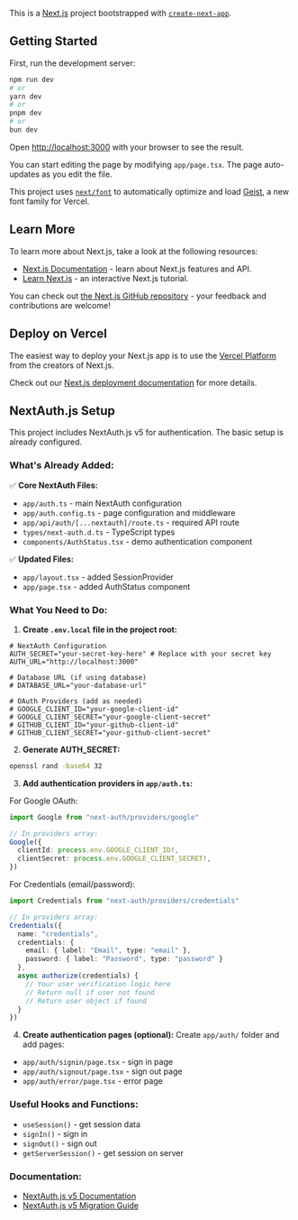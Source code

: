 This is a [Next.js](https://nextjs.org) project bootstrapped with [`create-next-app`](https://nextjs.org/docs/app/api-reference/cli/create-next-app).

## Getting Started

First, run the development server:

```bash
npm run dev
# or
yarn dev
# or
pnpm dev
# or
bun dev
```

Open [http://localhost:3000](http://localhost:3000) with your browser to see the result.

You can start editing the page by modifying `app/page.tsx`. The page auto-updates as you edit the file.

This project uses [`next/font`](https://nextjs.org/docs/app/building-your-application/optimizing/fonts) to automatically optimize and load [Geist](https://vercel.com/font), a new font family for Vercel.

## Learn More

To learn more about Next.js, take a look at the following resources:

- [Next.js Documentation](https://nextjs.org/docs) - learn about Next.js features and API.
- [Learn Next.js](https://nextjs.org/learn) - an interactive Next.js tutorial.

You can check out [the Next.js GitHub repository](https://github.com/vercel/next.js) - your feedback and contributions are welcome!

## Deploy on Vercel

The easiest way to deploy your Next.js app is to use the [Vercel Platform](https://vercel.com/new?utm_medium=default-template&filter=next.js&utm_source=create-next-app&utm_campaign=create-next-app-readme) from the creators of Next.js.

Check out our [Next.js deployment documentation](https://nextjs.org/docs/app/building-your-application/deploying) for more details.

## NextAuth.js Setup

This project includes NextAuth.js v5 for authentication. The basic setup is already configured.

### What's Already Added:

✅ **Core NextAuth Files:**
- `app/auth.ts` - main NextAuth configuration
- `app/auth.config.ts` - page configuration and middleware
- `app/api/auth/[...nextauth]/route.ts` - required API route
- `types/next-auth.d.ts` - TypeScript types
- `components/AuthStatus.tsx` - demo authentication component

✅ **Updated Files:**
- `app/layout.tsx` - added SessionProvider
- `app/page.tsx` - added AuthStatus component

### What You Need to Do:

1. **Create `.env.local` file in the project root:**
```env
# NextAuth Configuration
AUTH_SECRET="your-secret-key-here" # Replace with your secret key
AUTH_URL="http://localhost:3000"

# Database URL (if using database)
# DATABASE_URL="your-database-url"

# OAuth Providers (add as needed)
# GOOGLE_CLIENT_ID="your-google-client-id"
# GOOGLE_CLIENT_SECRET="your-google-client-secret"
# GITHUB_CLIENT_ID="your-github-client-id"
# GITHUB_CLIENT_SECRET="your-github-client-secret"
```

2. **Generate AUTH_SECRET:**
```bash
openssl rand -base64 32
```

3. **Add authentication providers in `app/auth.ts`:**

For Google OAuth:
```typescript
import Google from "next-auth/providers/google"

// In providers array:
Google({
  clientId: process.env.GOOGLE_CLIENT_ID!,
  clientSecret: process.env.GOOGLE_CLIENT_SECRET!,
})
```

For Credentials (email/password):
```typescript
import Credentials from "next-auth/providers/credentials"

// In providers array:
Credentials({
  name: "credentials",
  credentials: {
    email: { label: "Email", type: "email" },
    password: { label: "Password", type: "password" }
  },
  async authorize(credentials) {
    // Your user verification logic here
    // Return null if user not found
    // Return user object if found
  }
})
```

4. **Create authentication pages (optional):**
Create `app/auth/` folder and add pages:
- `app/auth/signin/page.tsx` - sign in page
- `app/auth/signout/page.tsx` - sign out page
- `app/auth/error/page.tsx` - error page

### Useful Hooks and Functions:

- `useSession()` - get session data
- `signIn()` - sign in
- `signOut()` - sign out
- `getServerSession()` - get session on server

### Documentation:

- [NextAuth.js v5 Documentation](https://next-auth.js.org/)
- [NextAuth.js v5 Migration Guide](https://next-auth.js.org/getting-started/upgrade-v5)
